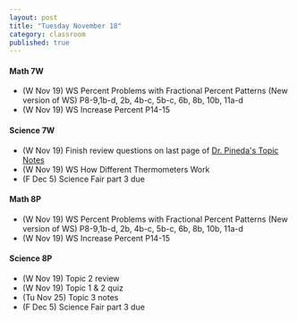 ```yaml
---
layout: post
title: "Tuesday November 18"
category: classroom
published: true
---
```

#### Math 7W
* (W Nov 19) WS Percent Problems with Fractional Percent Patterns (New version of WS) P8-9,1b-d, 2b, 4b-c, 5b-c, 6b, 8b, 10b, 11a-d
* (W Nov 19) WS Increase Percent P14-15

#### Science 7W
* (W Nov 19) Finish review questions on last page of [Dr. Pineda's Topic Notes](http://drpineda.ca/classroom/notes/Science7/HeatAndTemperature/Topic2.html)
* (W Nov 19) WS How Different Thermometers Work
* (F Dec 5) Science Fair part 3 due

#### Math 8P
* (W Nov 19) WS Percent Problems with Fractional Percent Patterns (New version of WS) P8-9,1b-d, 2b, 4b-c, 5b-c, 6b, 8b, 10b, 11a-d
* (W Nov 19) WS Increase Percent P14-15

#### Science 8P
* (W Nov 19) Topic 2 review
* (W Nov 19) Topic 1 & 2 quiz
* (Tu Nov 25) Topic 3 notes
* (F Dec 5) Science Fair part 3 due
